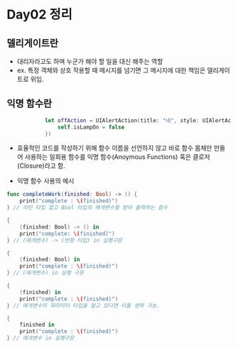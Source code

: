 # Day02 정리 

## 델리게이트란
- 대리자라고도 하며 누군가 해야 할 일을 대신 해주는 역할
- ex. 특정 객체와 상호 작용할 때 메시지를 넘기면 그 메시지에 대한 책임은 델리게이트로 위임.

## 익명 함수란
```swift
            let offAction = UIAlertAction(title: "네", style: UIAlertAction.Style.default, handler: {ACTION in self.lampImg.image = self.imgOff
                self.isLampOn = false
            })
```

- 효율적인 코드를 작성하기 위해 함수 이름을 선언하지 않고 바로 함수 몸체만 만들어 사용하는 일회용 함수를 익명 함수(Anoymous Functions) 혹은 클로저(Closure)라고 함.

- 익명 함수 사용의 예시 
```swift
func completeWork(finished: Bool) -> () {
    print("complete : \(finished)")
} // 리턴 타입 없고 Bool 타입의 매개변수를 받아 출력하는 함수
```

```swift
{
    (finished: Bool) -> () in 
    print("complete: \(finished)")
} // (매개변수) -> (반환 타입) in 실행구문

```

```swift
{
    (finished: Bool) in
    print("complete : \(finished)")
} // (매개변수) in 실행 구문
```

```swift
{
    (finished) in 
    print("complete : \(finished)")
} // 매개변수의 파라미터 타입을 알고 있다면 이를 생략 가능.
```

```swift
{
    finished in 
    print("complete : \(finished)")
} // 매개변수 in 실행구문
```